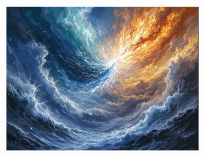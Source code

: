 ![The confrontation between Elder Stormcaller's wild tempest and the Pattern Storms, where natural weather meets cold mathematical precision in skies divided between chaos and calculated existence. Style: Dynamic storm scene with contrasting elements of natural weather and artificial perfection.](illustration_caption_3.jpeg)
